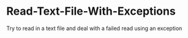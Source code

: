 # Read-Text-File-With-Exceptions
Try to read in a text file and deal with a failed read using an exception
